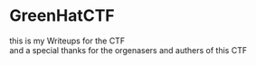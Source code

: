 # GreenHatCTF
this is my Writeups for the CTF <br>
and a special thanks for the orgenasers and authers of this CTF
